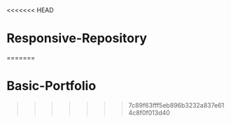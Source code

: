 <<<<<<< HEAD
# Responsive-Repository
=======
# Basic-Portfolio
>>>>>>> 7c89f63fff5eb896b3232a837e614c8f0f013d40
